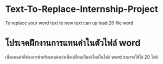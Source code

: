 # Text-To-Replace-Internship-Project
To replace your word text to new text can up load 20 file word

# โปรเจคฝึกงานการแทนคำในตัวไฟล์ word
เพื่อแทนคำที่ต้องการสำหรับแทนคำเก่าเพื่อเปลี่ยนเป็นคำใหม่ในไฟล์ word สามารถใช้ได้ 20 ไฟล์
